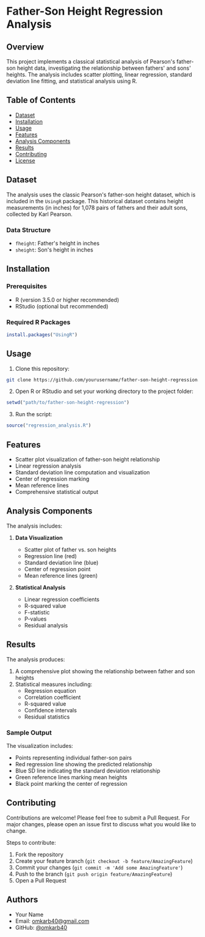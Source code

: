 # Father-Son Height Regression Analysis

## Overview
This project implements a classical statistical analysis of Pearson's father-son height data, investigating the relationship between fathers' and sons' heights. The analysis includes scatter plotting, linear regression, standard deviation line fitting, and statistical analysis using R.

## Table of Contents
- [Dataset](#dataset)
- [Installation](#installation)
- [Usage](#usage)
- [Features](#features)
- [Analysis Components](#analysis-components)
- [Results](#results)
- [Contributing](#contributing)
- [License](#license)

## Dataset
The analysis uses the classic Pearson's father-son height dataset, which is included in the `UsingR` package. This historical dataset contains height measurements (in inches) for 1,078 pairs of fathers and their adult sons, collected by Karl Pearson.

### Data Structure
- `fheight`: Father's height in inches
- `sheight`: Son's height in inches

## Installation

### Prerequisites
- R (version 3.5.0 or higher recommended)
- RStudio (optional but recommended)

### Required R Packages
```R
install.packages("UsingR")
```

## Usage
1. Clone this repository:
```bash
git clone https://github.com/yourusername/father-son-height-regression.git
```

2. Open R or RStudio and set your working directory to the project folder:
```R
setwd("path/to/father-son-height-regression")
```

3. Run the script:
```R
source("regression_analysis.R")
```

## Features
- Scatter plot visualization of father-son height relationship
- Linear regression analysis
- Standard deviation line computation and visualization
- Center of regression marking
- Mean reference lines
- Comprehensive statistical output

## Analysis Components
The analysis includes:
1. **Data Visualization**
   - Scatter plot of father vs. son heights
   - Regression line (red)
   - Standard deviation line (blue)
   - Center of regression point
   - Mean reference lines (green)

2. **Statistical Analysis**
   - Linear regression coefficients
   - R-squared value
   - F-statistic
   - P-values
   - Residual analysis

## Results
The analysis produces:
1. A comprehensive plot showing the relationship between father and son heights
2. Statistical measures including:
   - Regression equation
   - Correlation coefficient
   - R-squared value
   - Confidence intervals
   - Residual statistics

### Sample Output
The visualization includes:
- Points representing individual father-son pairs
- Red regression line showing the predicted relationship
- Blue SD line indicating the standard deviation relationship
- Green reference lines marking mean heights
- Black point marking the center of regression

## Contributing
Contributions are welcome! Please feel free to submit a Pull Request. For major changes, please open an issue first to discuss what you would like to change.

Steps to contribute:
1. Fork the repository
2. Create your feature branch (`git checkout -b feature/AmazingFeature`)
3. Commit your changes (`git commit -m 'Add some AmazingFeature'`)
4. Push to the branch (`git push origin feature/AmazingFeature`)
5. Open a Pull Request


## Authors
- Your Name
- Email: omkarb40@gmail.com
- GitHub: [@omkarb40](https://github.com/omkarb40)
